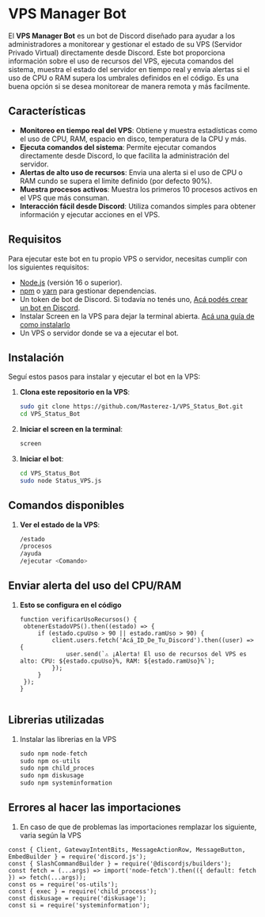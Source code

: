 # VPS Manager Bot

El **VPS Manager Bot** es un bot de Discord diseñado para ayudar a los administradores a monitorear y gestionar el estado de su VPS (Servidor Privado Virtual) directamente desde Discord. Este bot proporciona información sobre el uso de recursos del VPS, ejecuta comandos del sistema, muestra el estado del servidor en tiempo real y envía alertas si el uso de CPU o RAM supera los umbrales definidos en el código. Es una buena opción si se desea monitorear de manera remota y más facilmente.

## Características

- **Monitoreo en tiempo real del VPS**: Obtiene y muestra estadísticas como el uso de CPU, RAM, espacio en disco, temperatura de la CPU y más.
- **Ejecuta comandos del sistema**: Permite ejecutar comandos directamente desde Discord, lo que facilita la administración del servidor.
- **Alertas de alto uso de recursos**: Envia una alerta si el uso de CPU o RAM cundo se supera el limite definido (por defecto 90%).
- **Muestra procesos activos**: Muestra los primeros 10 procesos activos en el VPS que más consuman.
- **Interacción fácil desde Discord**: Utiliza comandos simples para obtener información y ejecutar acciones en el VPS.

## Requisitos

Para ejecutar este bot en tu propio VPS o servidor, necesitas cumplir con los siguientes requisitos:

- [Node.js](https://nodejs.org/) (versión 16 o superior).
- [npm](https://www.npmjs.com/) o [yarn](https://yarnpkg.com/) para gestionar dependencias.
- Un token de bot de Discord. Si todavía no tenés uno, [Acá podés crear un bot en Discord](https://discord.com/developers/applications).
- Instalar Screen en la VPS para dejar la terminal abierta. [Acá una guía de como instalarlo](https://www.ochobitshacenunbyte.com/2019/04/24/que-es-y-como-funciona-el-comando-screen-en-linux/)
- Un VPS o servidor donde se va a ejecutar el bot.

## Instalación

Seguí estos pasos para instalar y ejecutar el bot en la VPS:

1. **Clona este repositorio en la VPS**:
   ```bash
   sudo git clone https://github.com/Masterez-1/VPS_Status_Bot.git
   cd VPS_Status_Bot

2. **Iniciar el screen en la terminal**:
   ```bash
   screen

3. **Iniciar el bot**:
   ```bash
   cd VPS_Status_Bot
   sudo node Status_VPS.js

## Comandos disponibles
1. **Ver el estado de la VPS**:
   ```bash
   /estado
   /procesos
   /ayuda
   /ejecutar <Comando>
   
## Enviar alerta del uso del CPU/RAM
1. **Esto se configura en el código**
   ```Js
   function verificarUsoRecursos() {
    obtenerEstadoVPS().then((estado) => {
        if (estado.cpuUso > 90 || estado.ramUso > 90) {
            client.users.fetch('Acá_ID_De_Tu_Discord').then((user) => {
                user.send(`⚠️ ¡Alerta! El uso de recursos del VPS es alto: CPU: ${estado.cpuUso}%, RAM: ${estado.ramUso}%`);
            });
        }
    });
   }


## Librerias utilizadas
1. Instalar las librerias en la VPS
   ```JavaScript
   sudo npm node-fetch
   sudo npm os-utils
   sudo npm child_proces
   sudo npm diskusage
   sudo npm systeminformation

## Errores al hacer las importaciones
1. En caso de que de problemas las importaciones remplazar los siguiente, varia según la VPS
```Js
const { Client, GatewayIntentBits, MessageActionRow, MessageButton, EmbedBuilder } = require('discord.js');
const { SlashCommandBuilder } = require('@discordjs/builders'); 
const fetch = (...args) => import('node-fetch').then(({ default: fetch }) => fetch(...args));
const os = require('os-utils');
const { exec } = require('child_process');
const diskusage = require('diskusage');
const si = require('systeminformation');
